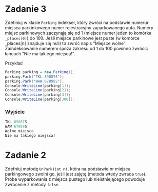 # Zadanie 3
Zdefiniuj w klasie `Parking` indekser, który zwróci na podstawie numerur miejsca parkinkowego
numer rejestracyjny zaparkowanego auta. 
Numery miejsc parkinowych zaczynąją się od 1 (miejsce numer jeden to komórka `_places[0]`) do 100.
Jeśli miejsce parkinowe jest puste (w komórce _places[n] znajduje się null) to zwróć napis
"Miejsce wolne". Zaindeksowanie numerem spoza zakresu od 1 do 100 powinno zwrócić łańcuch "Nie ma takiego miejsca!". 

Przykład
```csharp
Parking parking = new Parking();
parking.Park("TKL 89087S");
parking.Park("WAW 67898S");
Console.WriteLine(parking[1]);
Console.WriteLine(parking[2]);
Console.WriteLine(parking[3]);
Console.WriteLine(parking[300]);
```

### Wyjście
```csharp
TKL 89087S
WAW 67898S
Wolne miejsce
Nie ma takiego miejsca!
```

# Zadanie 2
Zdefniuj metodę `UnPark(int n)`, która na podstawie nr miejsca parkingowego zwolni go, 
jeśli jest zajętę (metoda wtedy zwraca `true`). Próba wyparkowania z miejsca pustego lub nieistniejącego 
powoduje zwrócenie z metody `false`.
